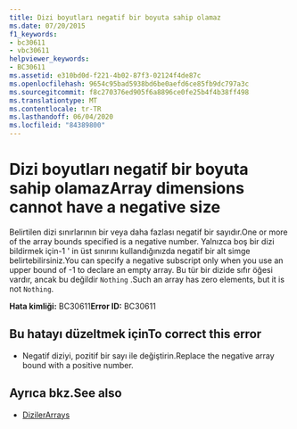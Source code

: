 ```yaml
---
title: Dizi boyutları negatif bir boyuta sahip olamaz
ms.date: 07/20/2015
f1_keywords:
- bc30611
- vbc30611
helpviewer_keywords:
- BC30611
ms.assetid: e310bd0d-f221-4b02-87f3-02124f4de87c
ms.openlocfilehash: 9654c95bad5938bd6be0aefd6ce85fb9dc797a3c
ms.sourcegitcommit: f8c270376ed905f6a8896ce0fe25b4f4b38ff498
ms.translationtype: MT
ms.contentlocale: tr-TR
ms.lasthandoff: 06/04/2020
ms.locfileid: "84389800"
---
```

# <a name="array-dimensions-cannot-have-a-negative-size"></a><span data-ttu-id="0fa71-102">Dizi boyutları negatif bir boyuta sahip olamaz</span><span class="sxs-lookup"><span data-stu-id="0fa71-102">Array dimensions cannot have a negative size</span></span>
<span data-ttu-id="0fa71-103">Belirtilen dizi sınırlarının bir veya daha fazlası negatif bir sayıdır.</span><span class="sxs-lookup"><span data-stu-id="0fa71-103">One or more of the array bounds specified is a negative number.</span></span> <span data-ttu-id="0fa71-104">Yalnızca boş bir dizi bildirmek için-1 ' in üst sınırını kullandığınızda negatif bir alt simge belirtebilirsiniz.</span><span class="sxs-lookup"><span data-stu-id="0fa71-104">You can specify a negative subscript only when you use an upper bound of -1 to declare an empty array.</span></span> <span data-ttu-id="0fa71-105">Bu tür bir dizide sıfır öğesi vardır, ancak bu değildir `Nothing` .</span><span class="sxs-lookup"><span data-stu-id="0fa71-105">Such an array has zero elements, but it is not `Nothing`.</span></span>  
  
 <span data-ttu-id="0fa71-106">**Hata kimliği:** BC30611</span><span class="sxs-lookup"><span data-stu-id="0fa71-106">**Error ID:** BC30611</span></span>  
  
## <a name="to-correct-this-error"></a><span data-ttu-id="0fa71-107">Bu hatayı düzeltmek için</span><span class="sxs-lookup"><span data-stu-id="0fa71-107">To correct this error</span></span>  
  
- <span data-ttu-id="0fa71-108">Negatif diziyi, pozitif bir sayı ile değiştirin.</span><span class="sxs-lookup"><span data-stu-id="0fa71-108">Replace the negative array bound with a positive number.</span></span>  
  
## <a name="see-also"></a><span data-ttu-id="0fa71-109">Ayrıca bkz.</span><span class="sxs-lookup"><span data-stu-id="0fa71-109">See also</span></span>

- [<span data-ttu-id="0fa71-110">Diziler</span><span class="sxs-lookup"><span data-stu-id="0fa71-110">Arrays</span></span>](../programming-guide/language-features/arrays/index.md)
